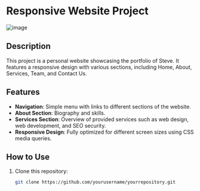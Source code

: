 # Responsive Website Project
![image](https://github.com/user-attachments/assets/bb9724b0-16bb-4791-8f1f-117df10551b0)

## Description
This project is a personal website showcasing the portfolio of Steve. It features a responsive design with various sections, including Home, About, Services, Team, and Contact Us.

## Features
- **Navigation**: Simple menu with links to different sections of the website.
- **About Section**: Biography and skills.
- **Services Section**: Overview of provided services such as web design, web development, and SEO security.
- **Responsive Design**: Fully optimized for different screen sizes using CSS media queries.

## How to Use
1. Clone this repository:
   ```bash
   git clone https://github.com/yourusername/yourrepository.git
   ```
